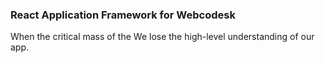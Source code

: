 ### React Application Framework for Webcodesk

When the critical mass of the  We lose the high-level understanding of our app. 
